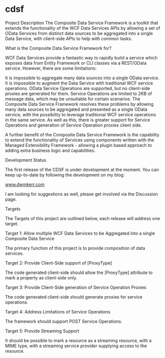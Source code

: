# cdsf

Project Description
The Composite Data Service Framework is a toolkit that extends the functionality of the WCF Data Services APIs by allowing a set of OData Services from distinct data sources to be aggregated into a single Data Service, with client-side APIs to help with common tasks.

What is the Composite Data Service Framework for?

WCF Data Services provide a fantastic way to rapidly build a service which exposes data from Entity Framework or CLI classes via a REST/OData service. However, there are some limitations:

It is impossible to aggregate many data sources into a single OData service.
It is impossible to augment the Data Service with traditional WCF service operations.
OData Service Operations are supported, but no client-side proxies are generated for them.
Service Operations are limited to 2KB of message data, which may be unsuitable for certain scenarios. 
The Composite Data Service Framework resolves these problems by allowing many data sources to be aggregated and presented as a single OData service, with the possibility to leverage traditional WCF service operations in the same service. As well as this, there is greater support for Service Operations and generation of Service Operation proxies client side.

A further benefit of the Composite Data Service Framework is the capability to extend the functionality of Services using components written with the Managed Extensibility Framework - allowing a plugin based approach to adding extra business logic and capabilities.

Development Status

The first release of the CDSF is under development at the moment. You can keep up-to-date by following the development on my blog:

www.dwmkerr.com

I am looking for suggestions as well, please get involved via the Discussion page.

Targets

The Targets of this project are outlined below, each release will address one target.

Target 1: Allow multiple WCF Data Services to be Aggregated into a single Composite Data Service

The primary function of this project is to provide composition of data services.

Target 2: Provide Client-Side support of [ProxyType]

The code generated client-side should allow the [ProxyType] attribute to mark a property as client-side only.

Target 3: Provide Client-Side generation of Service Operation Proxies

The code generated client-side should generate proxies for service operations.

Target 4: Address Limitations of Service Operations

The framework should support POST Service Operations.

Target 5: Provide Streaming Support

It should be possible to mark a resource as a streaming resource, with a MIME type, with a streaming service provider supplying access to the resource.
